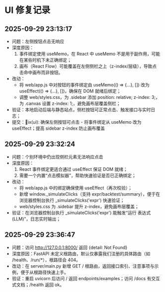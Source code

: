 ﻿# UI 修复记录

## 2025-09-29 23:13:17
- 问题：左侧按钮点击无响应
- 深度原因：
  1) 事件绑定使用 useMemo，在 React 中 useMemo 不是用于副作用，可能在某些时机下未正确绑定；
  2) 画布（React Flow）可能覆盖在左侧侧栏之上（z-index/层级），导致点击命中画布而非按钮。
- 改动：
  - 将 web/app.js 中对按钮的事件绑定由 useMemo(() => {...}, []) 改为 useEffect(() => {...}, [])，确保在 DOM 就绪后绑定；
  - 调整 web/styles.css，为 .sidebar 添加 position: relative; z-index: 3;，为 .canvas 设置 z-index: 1;，避免画布层覆盖侧栏；
- 验证：本地启动后端与静态站点，侧栏按钮可正常点击、触发接口与实时日志；
- 提交：ix(ui): 确保左侧按钮可点击 - 将事件绑定从 useMemo 改为 useEffect；提高 sidebar z-index 防止画布覆盖


## 2025-09-29 23:32:24
- 问题：个别环境中仍出现侧栏元素无法响应点击
- 深度原因：
  1) React 事件绑定更适合通过 useEffect 保证 DOM 就绪；
  2) 需要一个内置“点击模拟器”，帮助快速验证是否已正确绑定；
- 改动：
  - 将 web/app.js 中的绑定确保使用 useEffect（再次校验）；
  - 新增 window._simulateClicks（支持 expr/backtest/summary），便于在浏览器控制台执行 _simulateClicks('expr') 快速验证；
  - web/styles.css 为 .sidebar 提升 z-index，避免画布层覆盖；
- 验证：在浏览器控制台执行 _simulateClicks('expr') 能触发“运行 表达式(LLM)”，日志实时输出；


## 2025-09-29 23:36:47
- 问题：访问 http://127.0.0.1:8000/ 返回 {detail: Not Found}
- 深度原因：FastAPI 未定义根路由，默认仅暴露我们注册的具体路由（如 /health、/run/*），根路径会 404。
- 改动：在 server/main.py 新增 GET / 根路由，返回接口索引、注意事项与示例，便于从根路径快速上手。
- 验证：重启 uvicorn 后访问 / 返回 endpoints/examples；访问 /docs 有交互式文档；/health 返回 ok。

